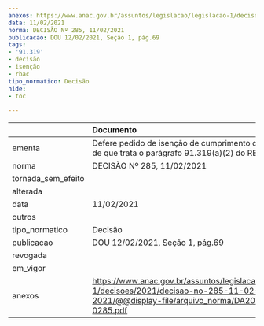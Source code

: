 ```yaml
---
anexos: https://www.anac.gov.br/assuntos/legislacao/legislacao-1/decisoes/2021/decisao-no-285-11-02-2021/@@display-file/arquivo_norma/DA2021-0285.pdf
data: 11/02/2021
norma: DECISÃO Nº 285, 11/02/2021
publicacao: DOU 12/02/2021, Seção 1, pág.69
tags:
- '91.319'
- decisão
- isenção
- rbac
tipo_normatico: Decisão
hide: 
- toc 
 
---
```


|                    | Documento                                                                                                                                     |
|:-------------------|:----------------------------------------------------------------------------------------------------------------------------------------------|
| ementa             | Defere pedido de isenção de cumprimento do requisito de que trata o parágrafo 91.319(a)(2) do RBAC nº 91.                                     |
| norma              | DECISÃO Nº 285, 11/02/2021                                                                                                                    |
| tornada_sem_efeito |                                                                                                                                               |
| alterada           |                                                                                                                                               |
| data               | 11/02/2021                                                                                                                                    |
| outros             |                                                                                                                                               |
| tipo_normatico     | Decisão                                                                                                                                       |
| publicacao         | DOU 12/02/2021, Seção 1, pág.69                                                                                                               |
| revogada           |                                                                                                                                               |
| em_vigor           |                                                                                                                                               |
| anexos             | https://www.anac.gov.br/assuntos/legislacao/legislacao-1/decisoes/2021/decisao-no-285-11-02-2021/@@display-file/arquivo_norma/DA2021-0285.pdf |